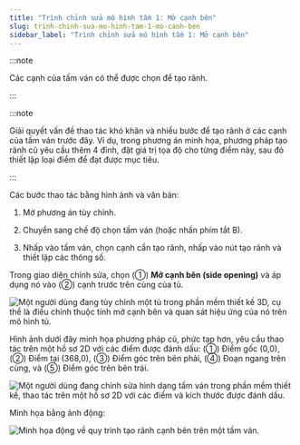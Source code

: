 ```yaml
---
title: "Trình chỉnh sửa mô hình tấm 1: Mở cạnh bên"
slug: trinh-chinh-sua-mo-hinh-tam-1-mo-canh-ben
sidebar_label: "Trình chỉnh sửa mô hình tấm 1: Mở cạnh bên"
---
```


:::note

Các cạnh của tấm ván có thể được chọn để tạo rãnh.

:::

:::note

Giải quyết vấn đề thao tác khó khăn và nhiều bước để tạo rãnh ở các cạnh của tấm ván trước đây. Ví dụ, trong phương án minh họa, phương pháp tạo rãnh cũ yêu cầu thêm 4 đỉnh, đặt giá trị tọa độ cho từng điểm này, sau đó thiết lập loại điểm để đạt được mục tiêu.

:::

Các bước thao tác bằng hình ảnh và văn bản:

1. Mở phương án tùy chỉnh.

2. Chuyển sang chế độ chọn tấm ván (hoặc nhấn phím tắt B).

3. Nhấp vào tấm ván, chọn cạnh cần tạo rãnh, nhấp vào nút tạo rãnh và thiết lập các thông số.

Trong giao diện chỉnh sửa, chọn (①) **Mở cạnh bên (side opening)** và áp dụng nó vào (②) cạnh trước trên cùng của tủ.

![Một người dùng đang tùy chỉnh một tủ trong phần mềm thiết kế 3D, cụ thể là điều chỉnh thuộc tính mở cạnh bên và quan sát hiệu ứng của nó trên mô hình tủ.](https://storage.googleapis.com/jegavn_kb/images/e700a6a6-3f3a-4698-9d46-3172a56e6ad7.png)

Hình ảnh dưới đây minh họa phương pháp cũ, phức tạp hơn, yêu cầu thao tác trên một hồ sơ 2D với các điểm được đánh dấu: (①) Điểm gốc (0,0), (②) Điểm tại (368,0), (③) Điểm góc trên bên phải, (④) Đoạn ngang trên cùng, và (⑤) Điểm góc trên bên trái.

![Một người dùng đang chỉnh sửa hình dạng tấm ván trong phần mềm thiết kế, thao tác trên một hồ sơ 2D với các điểm và kích thước được đánh dấu.](https://storage.googleapis.com/jegavn_kb/images/433a21f9-aa8d-418a-8c4a-6b66d2f5a34e.png)

Minh họa bằng ảnh động:

![Minh họa động về quy trình tạo rãnh cạnh bên trên một tấm ván.](https://storage.googleapis.com/jegavn_kb/images/e75d725c-090e-46ba-9432-a1aa6631953b.gif)